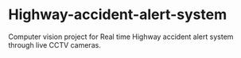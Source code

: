 # Highway-accident-alert-system
Computer vision project for Real time Highway accident alert system through live CCTV cameras.
